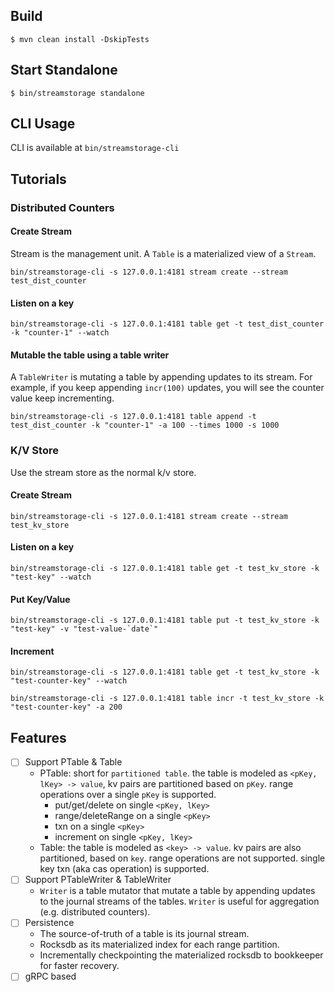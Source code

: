 ## Build

```
$ mvn clean install -DskipTests
```

## Start Standalone

```
$ bin/streamstorage standalone
```

## CLI Usage

CLI is available at `bin/streamstorage-cli`

## Tutorials

### Distributed Counters

#### Create Stream

Stream is the management unit. A `Table` is a materialized view of a `Stream`.

```
bin/streamstorage-cli -s 127.0.0.1:4181 stream create --stream test_dist_counter

```

#### Listen on a key

```
bin/streamstorage-cli -s 127.0.0.1:4181 table get -t test_dist_counter -k "counter-1" --watch
```

#### Mutable the table using a table writer

A `TableWriter` is mutating a table by appending updates to its stream. For example, if you
keep appending `incr(100)` updates, you will see the counter value keep incrementing.

```
bin/streamstorage-cli -s 127.0.0.1:4181 table append -t test_dist_counter -k "counter-1" -a 100 --times 1000 -s 1000
```

### K/V Store

Use the stream store as the normal k/v store.

#### Create Stream

```
bin/streamstorage-cli -s 127.0.0.1:4181 stream create --stream test_kv_store
```

#### Listen on a key

```
bin/streamstorage-cli -s 127.0.0.1:4181 table get -t test_kv_store -k "test-key" --watch
```

#### Put Key/Value

```
bin/streamstorage-cli -s 127.0.0.1:4181 table put -t test_kv_store -k "test-key" -v "test-value-`date`"
```

#### Increment

```
bin/streamstorage-cli -s 127.0.0.1:4181 table get -t test_kv_store -k "test-counter-key" --watch
```

```
bin/streamstorage-cli -s 127.0.0.1:4181 table incr -t test_kv_store -k "test-counter-key" -a 200
```

## Features

- [ ] Support PTable & Table
    - PTable: short for `partitioned table`. the table is modeled as `<pKey, lKey> -> value`, kv pairs are partitioned based on `pKey`. range operations over a single `pKey` is supported.
        - put/get/delete on single `<pKey, lKey>`
        - range/deleteRange on a single `<pKey>`
        - txn on a single `<pKey>`
        - increment on single `<pKey, lKey>`
    - Table: the table is modeled as `<key> -> value`. kv pairs are also partitioned, based on `key`. range operations are not supported. single key txn (aka cas operation) is supported.
- [ ] Support PTableWriter & TableWriter
    - `Writer` is a table mutator that mutate a table by appending updates to the journal streams of the tables. `Writer` is useful for aggregation (e.g. distributed counters).
- [ ] Persistence
    - The source-of-truth of a table is its journal stream.
    - Rocksdb as its materialized index for each range partition.
    - Incrementally checkpointing the materialized rocksdb to bookkeeper for faster recovery.
- [ ] gRPC based
